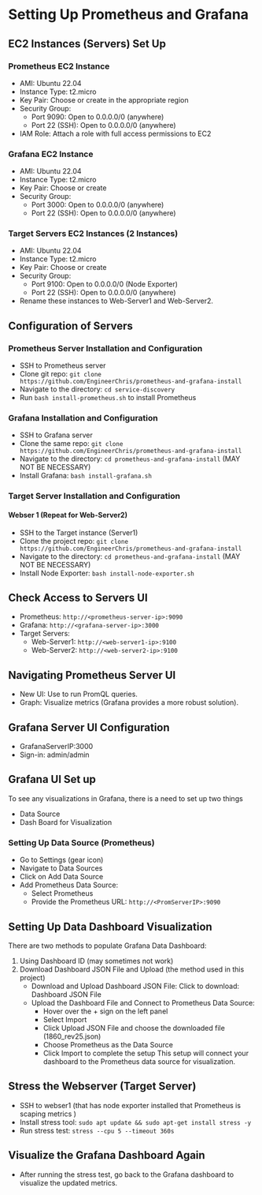 
# Setting Up Prometheus and Grafana

## EC2 Instances (Servers) Set Up

### Prometheus EC2 Instance

- AMI: Ubuntu 22.04
- Instance Type: t2.micro
- Key Pair: Choose or create in the appropriate region
- Security Group:
  - Port 9090: Open to 0.0.0.0/0 (anywhere)
  - Port 22 (SSH): Open to 0.0.0.0/0 (anywhere)
- IAM Role: Attach a role with full access permissions to EC2

### Grafana EC2 Instance

- AMI: Ubuntu 22.04
- Instance Type: t2.micro
- Key Pair: Choose or create
- Security Group:
  - Port 3000: Open to 0.0.0.0/0 (anywhere)
  - Port 22 (SSH): Open to 0.0.0.0/0 (anywhere)

### Target Servers EC2 Instances (2 Instances)

- AMI: Ubuntu 22.04
- Instance Type: t2.micro
- Key Pair: Choose or create
- Security Group:
  - Port 9100: Open to 0.0.0.0/0 (Node Exporter)
  - Port 22 (SSH): Open to 0.0.0.0/0 (anywhere)
- Rename these instances to Web-Server1 and Web-Server2.

## Configuration of Servers

### Prometheus Server Installation and Configuration

- SSH to Prometheus server
- Clone git repo: `git clone https://github.com/EngineerChris/prometheus-and-grafana-install`
- Navigate to the directory: `cd service-discovery `
- Run `bash install-prometheus.sh` to install Prometheus

### Grafana Installation and Configuration

- SSH to Grafana server
- Clone the same repo: `git clone https://github.com/EngineerChris/prometheus-and-grafana-install`
- Navigate to the directory: `cd prometheus-and-grafana-install` (MAY NOT BE NECESSARY)
- Install Grafana: `bash install-grafana.sh`

### Target Server Installation and Configuration

#### Webser 1 (Repeat for Web-Server2)

- SSH to the Target instance (Server1)
- Clone the project repo: `git clone https://github.com/EngineerChris/prometheus-and-grafana-install`
- Navigate to the directory: `cd prometheus-and-grafana-install`  (MAY NOT BE NECESSARY)
- Install Node Exporter: `bash install-node-exporter.sh`

## Check Access to Servers UI

- Prometheus: `http://<prometheus-server-ip>:9090`
- Grafana: `http://<grafana-server-ip>:3000`
- Target Servers:
  - Web-Server1: `http://<web-server1-ip>:9100`
  - Web-Server2: `http://<web-server2-ip>:9100`

## Navigating Prometheus Server UI

- New UI: Use to run PromQL queries.
- Graph: Visualize metrics (Grafana provides a more robust solution).

## Grafana Server UI Configuration

- GrafanaServerIP:3000
- Sign-in: admin/admin


## Grafana UI Set up 
To see any visualizations in Grafana, there is a need to set up two things 
- Data Source 
- Dash Board for Visualization 

### Setting Up Data Source (Prometheus)

- Go to Settings (gear icon)
- Navigate to Data Sources
- Click on Add Data Source
- Add Prometheus Data Source:
  - Select Prometheus
  - Provide the Prometheus URL: `http://<PromServerIP>:9090`

## Setting Up Data Dashboard Visualization
There are two methods to populate Grafana Data Dashboard: 
1. Using Dashboard ID (may sometimes not work) 
2. Download Dashboard JSON File and Upload (the method used in this project) 
   - Download and Upload Dashboard JSON File: Click to download: Dashboard JSON File 
   - Upload the Dashboard File and Connect to Prometheus Data Source: 
      - Hover over the + sign on the left panel 
      - Select Import 
      - Click Upload JSON File and choose the downloaded file (1860_rev25.json) 
      - Choose Prometheus as the Data Source 
      - Click Import to complete the setup 
This setup will connect your dashboard to the Prometheus data source for visualization. 


## Stress the Webserver (Target Server)

- SSH to webser1 (that has node exporter installed that Prometheus is scaping metrics )
- Install stress tool: `sudo apt update && sudo apt-get install stress -y`
- Run stress test: `stress --cpu 5 --timeout 360s`

## Visualize the Grafana Dashboard Again

- After running the stress test, go back to the Grafana dashboard to visualize the updated metrics.
